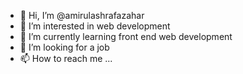 - 👋 Hi, I’m @amirulashrafazahar
- 👀 I’m interested in web development
- 🌱 I’m currently learning front end web development
- 💞️ I’m looking for a job
- 📫 How to reach me ...

<!---
amirulashrafazahar/amirulashrafazahar is a ✨ special ✨ repository because its `README.md` (this file) appears on your GitHub profile.
You can click the Preview link to take a look at your changes.
--->
